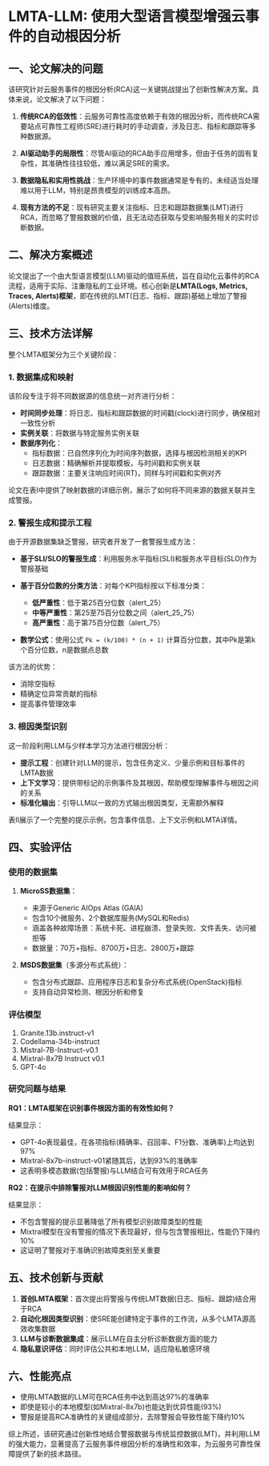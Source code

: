 # LMTA-LLM: 使用大型语言模型增强云事件的自动根因分析

## 一、论文解决的问题

该研究针对云服务事件的根因分析(RCA)这一关键挑战提出了创新性解决方案。具体来说，论文解决了以下问题：

1. **传统RCA的低效性**：云服务可靠性高度依赖于有效的根因分析，而传统RCA需要站点可靠性工程师(SRE)进行耗时的手动调查，涉及日志、指标和跟踪等多种数据源。

2. **AI驱动助手的局限性**：尽管AI驱动的RCA助手应用增多，但由于任务的固有复杂性，其准确性往往较低，难以满足SRE的需求。

3. **数据隐私和实用性挑战**：生产环境中的事件数据通常是专有的，未经适当处理难以用于LLM，特别是昂贵模型的训练成本高昂。

4. **现有方法的不足**：现有研究主要关注指标、日志和跟踪数据集(LMT)进行RCA，而忽略了警报数据的价值，且无法动态获取与受影响服务相关的实时诊断数据。

## 二、解决方案概述

论文提出了一个由大型语言模型(LLM)驱动的值班系统，旨在自动化云事件的RCA流程，适用于实际、注重隐私的工业环境。核心创新是**LMTA(Logs, Metrics, Traces, Alerts)框架**，即在传统的LMT(日志、指标、跟踪)基础上增加了警报(Alerts)维度。

## 三、技术方法详解

整个LMTA框架分为三个关键阶段：

### 1. 数据集成和映射

该阶段专注于将不同数据源的信息统一对齐进行分析：

- **时间同步处理**：将日志、指标和跟踪数据的时间戳(clock)进行同步，确保相对一致性分析
- **实例关联**：将数据与特定服务实例关联
- **数据序列化**：
  - 指标数据：已自然序列化为时间序列数据，选择与根因检测相关的KPI
  - 日志数据：精确解析并提取模板，与时间戳和实例关联
  - 跟踪数据：主要关注响应时间(RT)，同样与时间戳和实例对齐

论文在表I中提供了映射数据的详细示例，展示了如何将不同来源的数据关联并生成警报。

### 2. 警报生成和提示工程

由于开源数据集缺乏警报，研究者开发了一套警报生成方法：

- **基于SLI/SLO的警报生成**：利用服务水平指标(SLI)和服务水平目标(SLO)作为警报基础
- **基于百分位数的分类方法**：对每个KPI指标按以下标准分类：
  - **低严重性**：低于第25百分位数（alert_25）
  - **中等严重性**：第25至75百分位数之间（alert_25_75）
  - **高严重性**：高于第75百分位数（alert_75）

- **数学公式**：使用公式 `Pk = (k/100) * (n + 1)` 计算百分位数，其中Pk是第k个百分位数，n是数据点总数

该方法的优势：
- 消除空指标
- 精确定位异常贡献的指标
- 提高事件管理效率

### 3. 根因类型识别

这一阶段利用LLM与少样本学习方法进行根因分析：

- **提示工程**：创建针对LLM的提示，包含任务定义、少量示例和目标事件的LMTA数据
- **上下文学习**：提供带标记的示例事件及其根因，帮助模型理解事件与根因之间的关系
- **标准化输出**：引导LLM以一致的方式输出根因类型，无需额外解释

表II展示了一个完整的提示示例，包含事件信息、上下文示例和LMTA详情。

## 四、实验评估

### 使用的数据集

1. **MicroSS数据集**：
   - 来源于Generic AIOps Atlas (GAIA)
   - 包含10个微服务、2个数据库服务(MySQL和Redis)
   - 涵盖各种故障场景：系统卡死、进程崩溃、登录失败、文件丢失、访问被拒等
   - 数据量：70万+指标、8700万+日志、2800万+跟踪

2. **MSDS数据集**（多源分布式系统）：
   - 包含分布式跟踪、应用程序日志和复杂分布式系统(OpenStack)指标
   - 支持自动异常检测、根因分析和修复

### 评估模型

1. Granite.13b.instruct-v1
2. Codellama-34b-instruct
3. Mistral-7B-Instruct-v0.1
4. Mixtral-8x7B Instruct v0.1
5. GPT-4o

### 研究问题与结果

**RQ1：LMTA框架在识别事件根因方面的有效性如何？**

结果显示：
- GPT-4o表现最佳，在各项指标(精确率、召回率、F1分数、准确率)上均达到97%
- Mixtral-8x7b-instruct-v01紧随其后，达到93%的准确率
- 这表明多模态数据(包括警报)与LLM结合可有效用于RCA任务

**RQ2：在提示中排除警报对LLM根因识别性能的影响如何？**

结果显示：
- 不包含警报的提示显著降低了所有模型识别故障类型的性能
- Mixtral模型在没有警报的情况下表现最好，但与包含警报相比，性能仍下降约10%
- 这证明了警报对于准确识别故障类别至关重要

## 五、技术创新与贡献

1. **首创LMTA框架**：首次提出将警报与传统LMT数据(日志、指标、跟踪)结合用于RCA
2. **自动化根因类型识别**：使SRE能创建特定于事件的工作流，从多个LMTA源高效收集数据
3. **LLM与诊断数据集成**：展示LLM在自主分析诊断数据方面的能力
4. **隐私意识评估**：同时评估公共和本地LLM，适应隐私敏感环境

## 六、性能亮点

- 使用LMTA数据的LLM可在RCA任务中达到高达97%的准确率
- 即使是较小的本地模型(如Mixtral-8x7b)也能达到优异性能(93%)
- 警报是提高RCA准确性的关键组成部分，去除警报会导致性能下降约10%

综上所述，该研究通过创新性地结合警报数据与传统监控数据(LMT)，并利用LLM的强大能力，显著提高了云服务事件根因分析的准确性和效率，为云服务可靠性保障提供了新的技术路径。